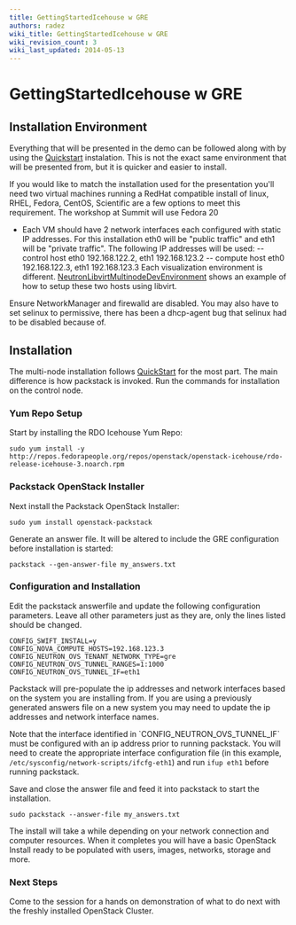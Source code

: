 ```yaml
---
title: GettingStartedIcehouse w GRE
authors: radez
wiki_title: GettingStartedIcehouse w GRE
wiki_revision_count: 3
wiki_last_updated: 2014-05-13
---
```


# GettingStartedIcehouse w GRE

## Installation Environment

Everything that will be presented in the demo can be followed along with by using the [Quickstart](Quickstart) instalation.
 This is not the exact same environment that will be presented from, but it is quicker and easier to install.

If you would like to match the installation used for the presentation you'll need two virtual machines running a RedHat compatible install of linux, RHEL, Fedora, CentOS, Scientific are a few options to meet this requirement. The workshop at Summit will use Fedora 20
* Each VM should have 2 network interfaces each configured with static IP addresses. For this installation eth0 will be "public traffic" and eth1 will be "private traffic". The following IP addresses will be used:
-- control host eth0 192.168.122.2, eth1 192.168.123.2
-- compute host eth0 192.168.122.3, eth1 192.168.123.3
 Each visualization environment is different. [NeutronLibvirtMultinodeDevEnvironment](NeutronLibvirtMultinodeDevEnvironment) shows an example of how to setup these two hosts using libvirt.

Ensure NetworkManager and firewalld are disabled. You may also have to set selinux to permissive, there has been a dhcp-agent bug that selinux had to be disabled because of.

## Installation

The multi-node installation follows [QuickStart](QuickStart) for the most part. The main difference is how packstack is invoked. Run the commands for installation on the control node.

### Yum Repo Setup

Start by installing the RDO Icehouse Yum Repo:

    sudo yum install -y http://repos.fedorapeople.org/repos/openstack/openstack-icehouse/rdo-release-icehouse-3.noarch.rpm

### Packstack OpenStack Installer

Next install the Packstack OpenStack Installer:

    sudo yum install openstack-packstack

Generate an answer file. It will be altered to include the GRE configuration before installation is started:

    packstack --gen-answer-file my_answers.txt

### Configuration and Installation

Edit the packstack answerfile and update the following configuration parameters. Leave all other parameters just as they are, only the lines listed should be changed.

    CONFIG_SWIFT_INSTALL=y
    CONFIG_NOVA_COMPUTE_HOSTS=192.168.123.3
    CONFIG_NEUTRON_OVS_TENANT_NETWORK_TYPE=gre
    CONFIG_NEUTRON_OVS_TUNNEL_RANGES=1:1000
    CONFIG_NEUTRON_OVS_TUNNEL_IF=eth1

Packstack will pre-populate the ip addresses and network interfaces based on the system you are installing from. If you are using a previously generated answers file on a new system you may need to update the ip addresses and network interface names.

Note that the interface identified in \`CONFIG_NEUTRON_OVS_TUNNEL_IF\` must be configured with an ip address prior to running packstack. You will need to create the appropriate interface configuration file (in this example, `/etc/sysconfig/network-scripts/ifcfg-eth1`) and run `ifup eth1` before running packstack.

Save and close the answer file and feed it into packstack to start the installation.

    sudo packstack --answer-file my_answers.txt

The install will take a while depending on your network connection and computer resources. When it completes you will have a basic OpenStack Install ready to be populated with users, images, networks, storage and more.

### Next Steps

Come to the session for a hands on demonstration of what to do next with the freshly installed OpenStack Cluster.
